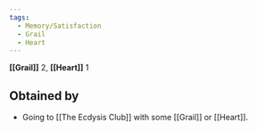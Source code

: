 ```yaml
---
tags:
  - Memory/Satisfaction
  - Grail
  - Heart
---
```


**[[Grail]]** 2, **[[Heart]]** 1

## Obtained by

- Going to [[The Ecdysis Club]] with some [[Grail]] or [[Heart]].
